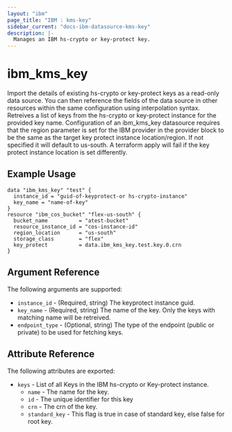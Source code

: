 ```yaml
---
layout: "ibm"
page_title: "IBM : kms-key"
sidebar_current: "docs-ibm-datasource-kms-key"
description: |-
  Manages an IBM hs-crypto or key-protect key.
---
```


# ibm\_kms_key

Import the details of existing hs-crypto or key-protect keys as a read-only data source. You can then reference the fields of the data source in other resources within the same configuration using interpolation syntax. Retreives a list of keys from the hs-crypto or key-protect instance for the provided key name. Configuration of an ibm_kms_key datasource requires that the region parameter is set for the IBM provider in the provider block to be the same as the target key protect instance location/region. If not specified it will default to us-south. A terraform apply will fail if the key protect instance location is set differently.

## Example Usage

```hcl
data "ibm_kms_key" "test" {
  instance_id = "guid-of-keyprotect-or hs-crypto-instance"
  key_name = "name-of-key"
}
resource "ibm_cos_bucket" "flex-us-south" {
  bucket_name          = "atest-bucket"
  resource_instance_id = "cos-instance-id"
  region_location      = "us-south"
  storage_class        = "flex"
  key_protect          = data.ibm_kms_key.test.key.0.crn
}
```

## Argument Reference

The following arguments are supported:

* `instance_id` - (Required, string) The keyprotect instance guid.
* `key_name` - (Required, string) The name of the key. Only the keys with matching name will be retreived.
* `endpoint_type` - (Optional, string) The type of the endpoint (public or private) to be used for fetching keys. 

## Attribute Reference

The following attributes are exported:

* `keys` - List of all Keys in the IBM hs-crypto or Key-protect instance.
  * `name` - The name for the key.
  * `id` - The unique identifier for this key
  * `crn` - The crn of the key.
  * `standard_key` - This flag is true in case of standard key, else false for root key.

